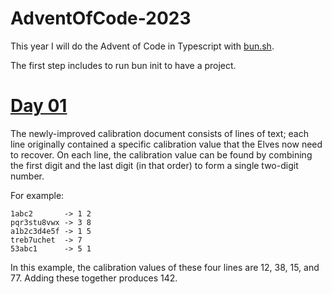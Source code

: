 # AdventOfCode-2023

This year I will do the Advent of Code in Typescript with [bun.sh](https://bun.sh).

The first step includes to run bun init to have a project.

# [Day 01](https://adventofcode.com/2023/day/1)

The newly-improved calibration document consists of lines of text; each line originally contained a specific calibration value that the Elves now need to recover. On each line, the calibration value can be found by combining the first digit and the last digit (in that order) to form a single two-digit number.

For example:

``` text
1abc2       -> 1 2
pqr3stu8vwx -> 3 8
a1b2c3d4e5f -> 1 5
treb7uchet  -> 7
53abc1      -> 5 1
```

In this example, the calibration values of these four lines are 12, 38, 15, and 77. Adding these together produces 142.